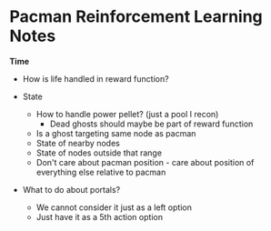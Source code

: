 # Pacman Reinforcement Learning Notes

**Time**







- How is life handled in reward function?



- State
  - How to handle power pellet? (just a pool I recon)
    - Dead ghosts should maybe be part of reward function
  - Is a ghost targeting same node as pacman
  - State of nearby nodes
  - State of nodes outside that range
  - Don't care about pacman position - care about position of everything else relative to pacman
- What to do about portals?
  - We cannot consider it just as a left option
  - Just have it as a 5th action option
